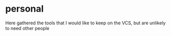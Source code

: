 # personal
Here gathered the tools that I would like to keep on the VCS, but are unlikely to need other people
